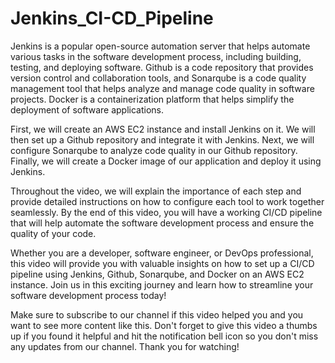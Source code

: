 # Jenkins_CI-CD_Pipeline

Jenkins is a popular open-source automation server that helps automate various tasks in the software development process, including building, testing, and deploying software. Github is a code repository that provides version control and collaboration tools, and Sonarqube is a code quality management tool that helps analyze and manage code quality in software projects. Docker is a containerization platform that helps simplify the deployment of software applications.

First, we will create an AWS EC2 instance and install Jenkins on it. We will then set up a Github repository and integrate it with Jenkins. Next, we will configure Sonarqube to analyze code quality in our Github repository. Finally, we will create a Docker image of our application and deploy it using Jenkins.

Throughout the video, we will explain the importance of each step and provide detailed instructions on how to configure each tool to work together seamlessly. By the end of this video, you will have a working CI/CD pipeline that will help automate the software development process and ensure the quality of your code.

Whether you are a developer, software engineer, or DevOps professional, this video will provide you with valuable insights on how to set up a CI/CD pipeline using Jenkins, Github, Sonarqube, and Docker on an AWS EC2 instance. Join us in this exciting journey and learn how to streamline your software development process today!

Make sure to subscribe to our channel if this video helped you and you want to see more content like this. Don't forget to give this video a thumbs up if you found it helpful and hit the notification bell icon so you don't miss any updates from our channel. Thank you for watching!
